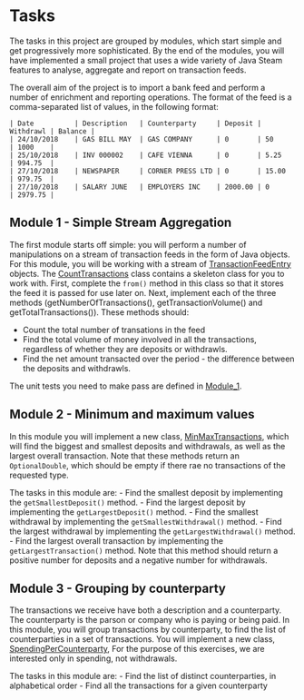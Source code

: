 # Tasks

The tasks in this project are grouped by modules, which start simple and get progressively more sophisticated.
By the end of the modules, you will have implemented a small project that uses a wide variety of Java Steam features to analyse, aggregate and report on transaction feeds.

The overall aim of the project is to import a bank feed and perform a number of enrichment and reporting operations. 
The format of the feed is a comma-separated list of values, in the following format:

```
| Date	        | Description	| Counterparty     | Deposit | Withdrawl | Balance |
| 24/10/2018	| GAS BILL MAY  | GAS COMPANY      | 0       | 50	     | 1000    |
| 25/10/2018	| INV 000002    | CAFE VIENNA      | 0       | 5.25	     | 994.75  |
| 27/10/2018	| NEWSPAPER     | CORNER PRESS LTD | 0       | 15.00	 | 979.75  |
| 27/10/2018	| SALARY JUNE   | EMPLOYERS INC    | 2000.00 | 0         | 2979.75 |
```

## Module 1 - Simple Stream Aggregation
The first module starts off simple: you will perform a number of manipulations on a stream of transaction feeds in the form of Java objects.
For this module, you will be working with a stream of [TransactionFeedEntry](src/main/java/streams/exercises/moneymanager/domain/TransactionFeedEntry.java) objects.
The [CountTransactions](src/main/java/streams/exercises/moneymanager/CountTransactions.java) class contains a skeleton class for you to work with.
First, complete the `from()` method in this class so that it stores the feed it is passed for use later on. 
Next, implement each of the three methods (getNumberOfTransactions(), getTransactionVolume() and getTotalTransactions()). These methods should:
  - Count the total number of transations in the feed
  - Find the total volume of money involved in all the transactions, regardless of whether they are deposits or withdrawls.
  - Find the net amount transacted over the period - the difference between the deposits and withdrawls.

The unit tests you need to make pass are defined in [Module_1](src/test/java/streams/exercises/moneymanager/tasks/Module_1.java).


## Module 2 - Minimum and maximum values
In this module you will implement a new class, [MinMaxTransactions](src/main/java/streams/exercises/moneymanager/MinMaxTransactions.java),
which will find the biggest and smallest deposits and withdrawals, as well as the largest overall transaction. 
Note that these methods return an `OptionalDouble`, which should be empty if there rae no transactions of the requested type.

The tasks in this module are:
    - Find the smallest deposit by implementing the `getSmallestDeposit()` method.
    - Find the largest deposit by implementing the `getLargestDeposit()` method.
    - Find the smallest withdrawal by implementing the `getSmallestWithdrawal()` method.
    - Find the largest withdrawal by implementing the `getLargestWithdrawal()` method.
    - Find the largest overall transaction by implementing the `getLargestTransaction()` method. Note that this method should return a positive number for deposits and a negative number for withdrawals.

## Module 3 - Grouping by counterparty
The transactions we receive have both a description and a counterparty. 
The counterparty is the parson or company who is paying or being paid. 
In this module, you will group transactions by counterparty, to find the list of counterparties in a set of transactions. 
You will implement a new class, [SpendingPerCounterparty](src/main/java/streams/exercises/moneymanager/SpendingPerCounterparty.java),
For the purpose of this exercises, we are interested only in spending, not withdrawals.

The tasks in this module are:
    - Find the list of distinct counterparties, in alphabetical order
    - Find all the transactions for a given counterparty

